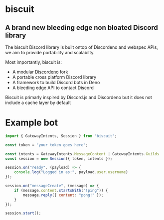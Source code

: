 # biscuit
## A brand new bleeding edge non bloated Discord library

The biscuit Discord library is built ontop of Discordeno and webspec APIs, we aim to provide portability and scalabilty.

Most importantly, biscuit is:
* A modular [Discordeno](https://github.com/discordeno/discordeno) fork
* A portable cross platform Discord library
* A framework to build Discord bots in Deno
* A bleeding edge API to contact Discord

Biscuit is primarly inspired by Discord.js and Discordeno but it does not include a cache layer by default

# Example bot
```js
import { GatewayIntents, Session } from "biscuit";

const token = "your token goes here";

const intents = GatewayIntents.MessageContent | GatewayIntents.Guilds | GatewayIntents.GuildMessages; 
const session = new Session({ token, intents });

session.on("ready", (payload) => {
    console.log("Logged in as:", payload.user.username)
});

session.on("messageCreate", (message) => {
    if (message.content.startsWith("!ping")) {
        message.reply({ content: "pong!" });
    }
});

session.start();
```
